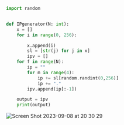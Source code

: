 ```.py
import random


def IPgenerator(N: int):
    x = []
    for i in range(0, 256):

        x.append(i)
        sl = [str(j) for j in x]
        ipv = []
    for f in range(N):
        ip = ""
        for m in range(4):
            ip += sl[random.randint(0,256)]
            ip += "."
        ipv.append(ip[:-1])

    output = ipv
    print(output)

```
![Screen Shot 2023-09-08 at 20 30 29](https://github.com/24536urdj/Year_2-_G12/assets/112072887/221abf7b-ca56-43ae-9a1e-cfde61dfbaca)

